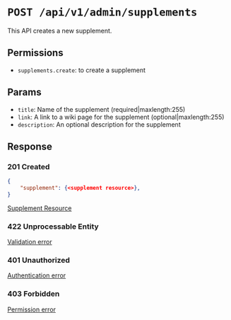 # `POST /api/v1/admin/supplements`
This API creates a new supplement.


## Permissions

- `supplements.create`: to create a supplement

## Params

- `title`: Name of the supplement (required|maxlength:255)
- `link`: A link to a wiki page for the supplement (optional|maxlength:255)
- `description`: An optional description for the supplement

## Response

### 201 Created
```json
{
    "supplement": {<supplement resource>},
}
```

[Supplement Resource](../../resources/supplement.md)

### 422 Unprocessable Entity
[Validation error](../../validation-errors.md)

### 401 Unauthorized
[Authentication error](../../authentication-errors.md)

### 403 Forbidden
[Permission error](../../permission-errors.md)
